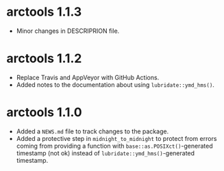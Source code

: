 # arctools 1.1.3

* Minor changes in DESCRIPRION file.

# arctools 1.1.2

* Replace Travis and AppVeyor with GitHub Actions. 
* Added notes to the documentation about using  `lubridate::ymd_hms()`. 

# arctools 1.1.0

* Added a `NEWS.md` file to track changes to the package.
* Added a protective step in `midnight_to_midnight` to protect from errors coming from providing a function with `base::as.POSIXct()`-generated timestamp (not ok) instead of `lubridate::ymd_hms()`-generated timestamp. 
